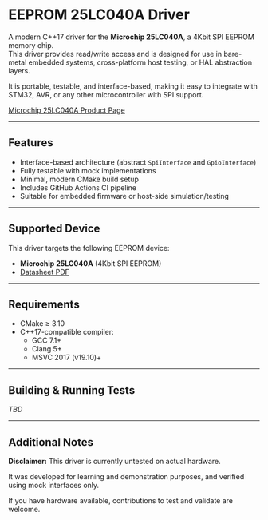 # EEPROM 25LC040A Driver

A modern C++17 driver for the **Microchip 25LC040A**, a 4Kbit SPI EEPROM memory chip.  
This driver provides read/write access and is designed for use in bare-metal embedded systems, cross-platform host testing, or HAL abstraction layers.

It is portable, testable, and interface-based, making it easy to integrate with STM32, AVR, or any other microcontroller with SPI support.

[Microchip 25LC040A Product Page](https://www.microchip.com/en-us/product/25LC040A)

---

## Features

- Interface-based architecture (abstract `SpiInterface` and `GpioInterface`)
- Fully testable with mock implementations
- Minimal, modern CMake build setup
- Includes GitHub Actions CI pipeline
- Suitable for embedded firmware or host-side simulation/testing

---

## Supported Device

This driver targets the following EEPROM device:

- **Microchip 25LC040A** (4Kbit SPI EEPROM)  
- [Datasheet PDF](docs/25AA040A-25LC040A4-Kbit-SPI-Bus-Serial-EEPROM-20001827J.pdf)


---

## Requirements

- CMake ≥ 3.10
- C++17-compatible compiler:
  - GCC 7.1+
  - Clang 5+
  - MSVC 2017 (v19.10)+

---

## Building & Running Tests

*TBD*

---

## Additional Notes

**Disclaimer:** This driver is currently untested on actual hardware. 

It was developed for learning and demonstration purposes, and verified using mock interfaces only.  

If you have hardware available, contributions to test and validate are welcome.

